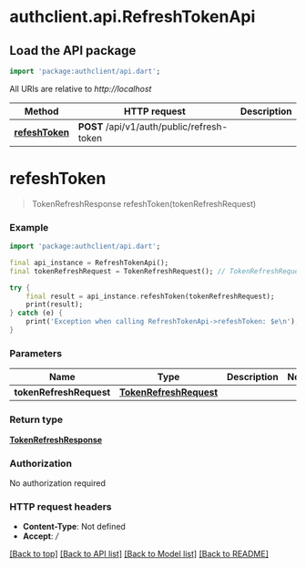 # authclient.api.RefreshTokenApi

## Load the API package
```dart
import 'package:authclient/api.dart';
```

All URIs are relative to *http://localhost*

Method | HTTP request | Description
------------- | ------------- | -------------
[**refeshToken**](RefreshTokenApi.md#refeshtoken) | **POST** /api/v1/auth/public/refresh-token | 


# **refeshToken**
> TokenRefreshResponse refeshToken(tokenRefreshRequest)



### Example
```dart
import 'package:authclient/api.dart';

final api_instance = RefreshTokenApi();
final tokenRefreshRequest = TokenRefreshRequest(); // TokenRefreshRequest | 

try {
    final result = api_instance.refeshToken(tokenRefreshRequest);
    print(result);
} catch (e) {
    print('Exception when calling RefreshTokenApi->refeshToken: $e\n');
}
```

### Parameters

Name | Type | Description  | Notes
------------- | ------------- | ------------- | -------------
 **tokenRefreshRequest** | [**TokenRefreshRequest**](TokenRefreshRequest.md)|  | 

### Return type

[**TokenRefreshResponse**](TokenRefreshResponse.md)

### Authorization

No authorization required

### HTTP request headers

 - **Content-Type**: Not defined
 - **Accept**: */*

[[Back to top]](#) [[Back to API list]](../README.md#documentation-for-api-endpoints) [[Back to Model list]](../README.md#documentation-for-models) [[Back to README]](../README.md)

